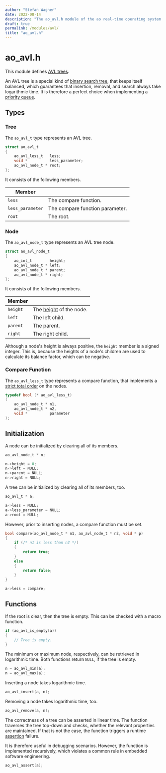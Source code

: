 ```yaml
---
author: "Stefan Wagner"
date: 2022-08-14
description: "The ao_avl.h module of the ao real-time operating system."
draft: true
permalink: /modules/avl/
title: "ao_avl.h"
---
```


# ao_avl.h

This module defines [AVL trees](https://en.wikipedia.org/wiki/AVL_tree). 

An AVL tree is a special kind of [binary search tree](https://en.wikipedia.org/wiki/Self-balancing_binary_search_tree), that keeps itself balanced, which guarantees that insertion, removal, and search always take logarithmic time. It is therefore a perfect choice when implementing a [priority queue](https://en.wikipedia.org/wiki/Priority_queue).

## Types

### Tree

The `ao_avl_t` type represents an AVL tree.

```c
struct ao_avl_t
{
    ao_avl_less_t   less;
    void *          less_parameter;
    ao_avl_node_t * root;
};
```

It consists of the following members.

| Member | |
|--------|-|
| `less` | The compare function. |
| `less_parameter` | The compare function parameter. |
| `root` | The root. |

### Node

The `ao_avl_node_t` type represents an AVL tree node.

```c
struct ao_avl_node_t
{
    ao_int_t        height;
    ao_avl_node_t * left;
    ao_avl_node_t * parent;
    ao_avl_node_t * right;
};
```

It consists of the following members.

| Member | |
|--------|-|
| `height` | The [height](https://en.wikipedia.org/wiki/Tree_(data_structure)#Terminology) of the node. |
| `left` | The left child. |
| `parent` | The parent. |
| `right` | The right child. |

Although a node's height is always positive, the `height` member is a signed integer. This is, because the heights of a node's children are used to calculate its balance factor, which can be negative.

### Compare Function

The `ao_avl_less_t` type represents a compare function, that implements a [strict total order](https://en.wikipedia.org/wiki/Total_order) on the nodes.

```c
typedef bool (* ao_avl_less_t)
(
    ao_avl_node_t * n1,
    ao_avl_node_t * n2,
    void *          parameter
);
```

## Initialization

A node can be initialized by clearing all of its members.

```c
ao_avl_node_t * n;
```

```c
n->height = 0;
n->left = NULL;
n->parent = NULL;
n->right = NULL;
```

A tree can be initialized by clearing all of its members, too.

```c
ao_avl_t * a;
```

```c
a->less = NULL;
a->less_parameter = NULL;
a->root = NULL;
```

However, prior to inserting nodes, a compare function must be set.

```c
bool compare(ao_avl_node_t * n1, ao_avl_node_t * n2, void * p)
{
    if (/* n1 is less than n2 */)
    {
        return true;
    }
    else
    {
        return false;
    }
}
```

```c
a->less = compare;
```

## Functions

If the root is clear, then the tree is empty. This can be checked with a macro function.

```c
if (ao_avl_is_empty(a))
{
    // Tree is empty.
}
```

The minimum or maximum node, respectively, can be retrieved in logarithmic time. Both functions return `NULL`, if the tree is empty.

```c
n = ao_avl_min(a);
n = ao_avl_max(a);
```

Inserting a node takes logarithmic time.

```c
ao_avl_insert(a, n);
```

Removing a node takes logarithmic time, too.

```c
ao_avl_remove(a, n);
```

The correctness of a tree can be asserted in linear time. The function traverses the tree top-down and checks, whether the relevant properties are maintained. If that is not the case, the function triggers a runtime [assertion](assert.md) failure.

It is therefore useful in debugging scenarios. However, the function is implemented recursively, which violates a common rule in embedded software engineering.

```c
ao_avl_assert(a);
```
